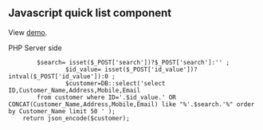 ## Javascript quick list component

View [demo](https://joshyfrancis.github.io/javascript_quick_list/quick_list_test.htm).


PHP Server side

          	$search= isset($_POST['search'])?$_POST['search']:'' ;
					$id_value= isset($_POST['id_value'])?intval($_POST['id_value']):0 ;
					$customer=DB::select('select ID,Customer_Name,Address,Mobile,Email
            from customer where ID='.$id_value.' OR  CONCAT(Customer_Name,Address,Mobile,Email) like "%'.$search.'%" order by Customer_Name limit 50 ' );
        return json_encode($customer);
